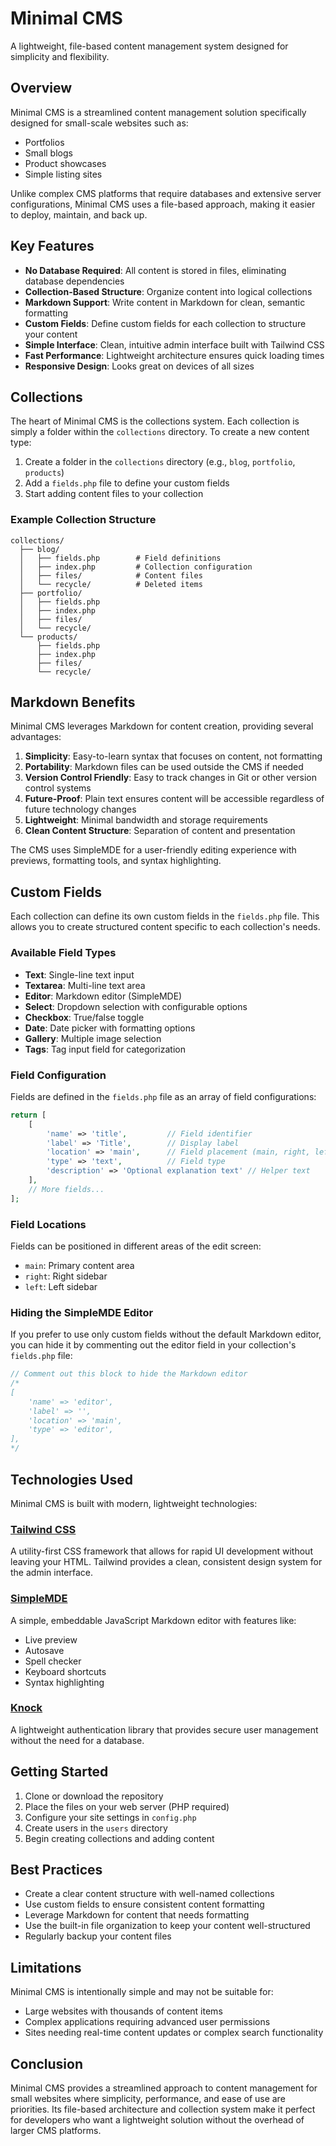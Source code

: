 # Minimal CMS

A lightweight, file-based content management system designed for simplicity and flexibility.

## Overview

Minimal CMS is a streamlined content management solution specifically designed for small-scale websites such as:
- Portfolios
- Small blogs
- Product showcases
- Simple listing sites

Unlike complex CMS platforms that require databases and extensive server configurations, Minimal CMS uses a file-based approach, making it easier to deploy, maintain, and back up.

## Key Features

- **No Database Required**: All content is stored in files, eliminating database dependencies
- **Collection-Based Structure**: Organize content into logical collections
- **Markdown Support**: Write content in Markdown for clean, semantic formatting
- **Custom Fields**: Define custom fields for each collection to structure your content
- **Simple Interface**: Clean, intuitive admin interface built with Tailwind CSS
- **Fast Performance**: Lightweight architecture ensures quick loading times
- **Responsive Design**: Looks great on devices of all sizes

## Collections

The heart of Minimal CMS is the collections system. Each collection is simply a folder within the `collections` directory. To create a new content type:

1. Create a folder in the `collections` directory (e.g., `blog`, `portfolio`, `products`)
2. Add a `fields.php` file to define your custom fields
3. Start adding content files to your collection

### Example Collection Structure

```
collections/
  ├── blog/
  │   ├── fields.php        # Field definitions
  │   ├── index.php         # Collection configuration
  │   ├── files/            # Content files
  │   └── recycle/          # Deleted items
  ├── portfolio/
  │   ├── fields.php
  │   ├── index.php
  │   ├── files/
  │   └── recycle/
  └── products/
      ├── fields.php
      ├── index.php
      ├── files/
      └── recycle/
```

## Markdown Benefits

Minimal CMS leverages Markdown for content creation, providing several advantages:

1. **Simplicity**: Easy-to-learn syntax that focuses on content, not formatting
2. **Portability**: Markdown files can be used outside the CMS if needed
3. **Version Control Friendly**: Easy to track changes in Git or other version control systems
4. **Future-Proof**: Plain text ensures content will be accessible regardless of future technology changes
5. **Lightweight**: Minimal bandwidth and storage requirements
6. **Clean Content Structure**: Separation of content and presentation

The CMS uses SimpleMDE for a user-friendly editing experience with previews, formatting tools, and syntax highlighting.

## Custom Fields

Each collection can define its own custom fields in the `fields.php` file. This allows you to create structured content specific to each collection's needs.

### Available Field Types

- **Text**: Single-line text input
- **Textarea**: Multi-line text area
- **Editor**: Markdown editor (SimpleMDE)
- **Select**: Dropdown selection with configurable options
- **Checkbox**: True/false toggle
- **Date**: Date picker with formatting options
- **Gallery**: Multiple image selection
- **Tags**: Tag input field for categorization

### Field Configuration

Fields are defined in the `fields.php` file as an array of field configurations:

```php
return [
    [
        'name' => 'title',         // Field identifier
        'label' => 'Title',        // Display label
        'location' => 'main',      // Field placement (main, right, left)
        'type' => 'text',          // Field type
        'description' => 'Optional explanation text' // Helper text
    ],
    // More fields...
];
```

### Field Locations

Fields can be positioned in different areas of the edit screen:
- `main`: Primary content area
- `right`: Right sidebar
- `left`: Left sidebar

### Hiding the SimpleMDE Editor

If you prefer to use only custom fields without the default Markdown editor, you can hide it by commenting out the editor field in your collection's `fields.php` file:

```php
// Comment out this block to hide the Markdown editor
/*
[
    'name' => 'editor',
    'label' => '',
    'location' => 'main',
    'type' => 'editor',
],
*/
```

## Technologies Used

Minimal CMS is built with modern, lightweight technologies:

### [Tailwind CSS](https://tailwindcss.com/)
A utility-first CSS framework that allows for rapid UI development without leaving your HTML. Tailwind provides a clean, consistent design system for the admin interface.

### [SimpleMDE](https://simplemde.com/)
A simple, embeddable JavaScript Markdown editor with features like:
- Live preview
- Autosave
- Spell checker
- Keyboard shortcuts
- Syntax highlighting

### [Knock](https://github.com/jenstornell/knock#create-a-user)
A lightweight authentication library that provides secure user management without the need for a database.

## Getting Started

1. Clone or download the repository
2. Place the files on your web server (PHP required)
3. Configure your site settings in `config.php`
4. Create users in the `users` directory
5. Begin creating collections and adding content

## Best Practices

- Create a clear content structure with well-named collections
- Use custom fields to ensure consistent content formatting
- Leverage Markdown for content that needs formatting
- Use the built-in file organization to keep your content well-structured
- Regularly backup your content files

## Limitations

Minimal CMS is intentionally simple and may not be suitable for:
- Large websites with thousands of content items
- Complex applications requiring advanced user permissions
- Sites needing real-time content updates or complex search functionality

## Conclusion

Minimal CMS provides a streamlined approach to content management for small websites where simplicity, performance, and ease of use are priorities. Its file-based architecture and collection system make it perfect for developers who want a lightweight solution without the overhead of larger CMS platforms.
